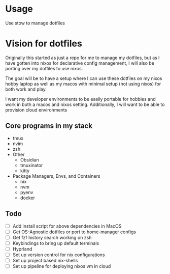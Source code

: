 # Usage

Use stow to manage dotfiles

# Vision for dotfiles

Originally this started as just a repo for me to manage my dotfiles, but as I have gotten into nixos for declarative config management, I will also be porting over my dotfiles to use nixos.

The goal will be to have a setup where I can use these dotfiles on my nixos hobby laptop as well as my macos with minimal setup (not using nixos) for both work and play.

I want my developer environments to be easily portable for hobbies and work in both a macos and nixos setting.
Additionally, I will want to be able to provision cloud environments 

## Core programs in my stack

* tmux
* nvim
* zsh
* Other
  * Obsidian
  * tmuxinator
  * kitty
* Package Managers, Envs, and Containers
  * nix
  * nvm
  * pyenv
  * docker

## Todo
* [ ] Add install script for above dependencies in MacOS
* [ ] Get OS-Agnostic dotfiles or port to home-manager configs
* [ ] Get fzf history search working on zsh
* [ ] Keybindings to bring up default terminals
* [ ] Hyprland
* [ ] Set up version control for nix configurations
* [ ] Set up project based nix-shells
* [ ] Set up pipeline for deploying nixos vm in cloud
